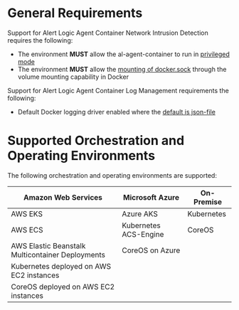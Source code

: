 # General Requirements

Support for Alert Logic Agent Container Network Intrusion Detection requires the following:
* The environment **MUST** allow the al-agent-container to run in [privileged mode](https://docs.docker.com/engine/reference/run/#runtime-privilege-and-linux-capabilities)
* The environment **MUST** allow the [mounting of docker.sock](https://docs.docker.com/storage/volumes/) through the volume mounting capability in Docker

Support for Alert Logic Agent Container Log Management requirements the following:
* Default Docker logging driver enabled where the [default is json-file](https://docs.docker.com/config/containers/logging/configure/)

# Supported Orchestration and Operating Environments

The following orchestration and operating environments are supported:

Amazon Web Services | Microsoft Azure | On-Premise
------------------- | --------------- | ----------
AWS EKS | Azure AKS | Kubernetes
AWS ECS | Kubernetes ACS-Engine | CoreOS
AWS Elastic Beanstalk Multicontainer Deployments | CoreOS on Azure |
Kubernetes deployed on AWS EC2 instances | |
CoreOS deployed on AWS EC2 instances | |
